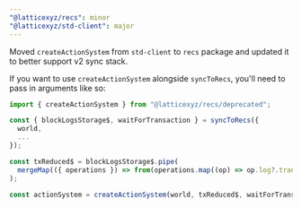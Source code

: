 ```yaml
---
"@latticexyz/recs": minor
"@latticexyz/std-client": major
---
```


Moved `createActionSystem` from `std-client` to `recs` package and updated it to better support v2 sync stack.

If you want to use `createActionSystem` alongside `syncToRecs`, you'll need to pass in arguments like so:

```ts
import { createActionSystem } from "@latticexyz/recs/deprecated";

const { blockLogsStorage$, waitForTransaction } = syncToRecs({
  world,
  ...
});

const txReduced$ = blockLogsStorage$.pipe(
  mergeMap(({ operations }) => from(operations.map((op) => op.log?.transactionHash).filter(isDefined)))
);

const actionSystem = createActionSystem(world, txReduced$, waitForTransaction);
```
